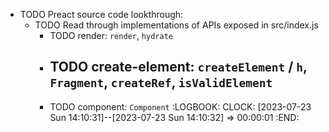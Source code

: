 - TODO Preact source code lookthrough:
	- TODO Read through implementations of APIs exposed in src/index.js
		- TODO render: `render`, `hydrate`
		- TODO create-element: `createElement` / `h`, `Fragment`, `createRef`, `isValidElement`
			-
		- TODO component: `Component`
		  :LOGBOOK:
		  CLOCK: [2023-07-23 Sun 14:10:31]--[2023-07-23 Sun 14:10:32] =>  00:00:01
		  :END: